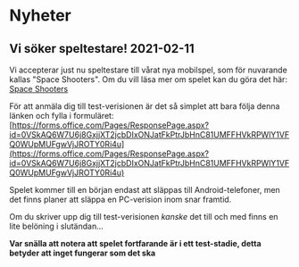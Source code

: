 # Nyheter

## Vi söker speltestare! 2021-02-11

Vi accepterar just nu speltestare till vårat nya mobilspel, som för nuvarande kallas "Space Shooters". Om du vill läsa mer om spelet kan du göra det här: [Space Shooters](spaceshooters.md)

För att anmäla dig till test-verisionen är det så simplet att bara följa denna länken och fylla i formuläret:  [https://forms.office.com/Pages/ResponsePage.aspx?id=0VSkAQ6W7U6j8GxjjXT2jcbDIxONJatFkPtrJbHnC81UMFFHVkRPWlY1VFQ0WUpMUFgwVjJROTY0Ri4u](https://forms.office.com/Pages/ResponsePage.aspx?id=0VSkAQ6W7U6j8GxjjXT2jcbDIxONJatFkPtrJbHnC81UMFFHVkRPWlY1VFQ0WUpMUFgwVjJROTY0Ri4u)

Spelet kommer till en början endast att släppas till Android-telefoner, men det finns planer att släppa en PC-verision inom snar framtid.

Om du skriver upp dig till test-verisionen *kanske* det till och med finns en lite belöning i slutändan...

**Var snälla att notera att spelet fortfarande är i ett test-stadie, detta betyder att inget fungerar som det ska**
